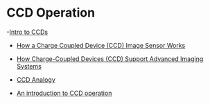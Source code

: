 # CCD Operation 

-[Intro to CCDs](https://www.microscopyu.com/digital-imaging/introduction-to-charge-coupled-devices-ccds)

- [How a Charge Coupled Device
(CCD) Image Sensor Works](https://www.teledyneimaging.com/media/1300/2020-01-22_e2v_how-a-charge-coupled-device-works_web.pdf)

- [How Charge-Coupled Devices (CCD) Support Advanced Imaging Systems](https://circuitdigest.com/article/how-charge-coupled-devices-support-advanced-imaging-systems)

- [CCD Analogy](https://123.physics.ucdavis.edu/week_7_files/CCD_lecture.pdf)

- [An introduction to CCD operation](https://www.mssl.ucl.ac.uk/www_detector/ccdgroup/optheory/ccdoperation.html)

